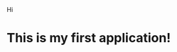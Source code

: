 <!DOCTYPE html>
  <html>
    Hi
  <head>
<title>Hello!</title>
  </head>

  <body>
    <h1>This is my first application!<h1/>
         <!--this is  a comment-->
    </body>
    </html>
